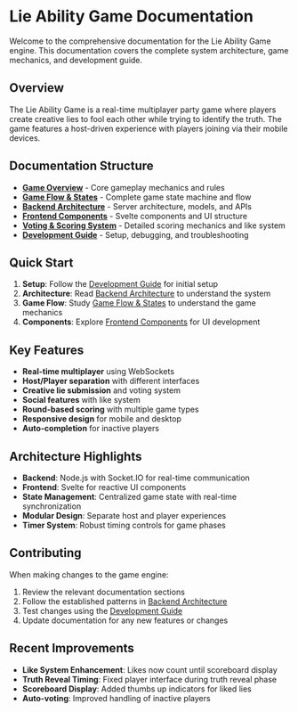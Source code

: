 # Lie Ability Game Documentation

Welcome to the comprehensive documentation for the Lie Ability Game engine. This documentation covers the complete system architecture, game mechanics, and development guide.

## Overview

The Lie Ability Game is a real-time multiplayer party game where players create creative lies to fool each other while trying to identify the truth. The game features a host-driven experience with players joining via their mobile devices.

## Documentation Structure

- **[Game Overview](./game-overview.md)** - Core gameplay mechanics and rules
- **[Game Flow & States](./game-flow.md)** - Complete game state machine and flow
- **[Backend Architecture](./backend-architecture.md)** - Server architecture, models, and APIs
- **[Frontend Components](./frontend-components.md)** - Svelte components and UI structure
- **[Voting & Scoring System](./voting-scoring.md)** - Detailed scoring mechanics and like system
- **[Development Guide](./development-guide.md)** - Setup, debugging, and troubleshooting

## Quick Start

1. **Setup**: Follow the [Development Guide](./development-guide.md) for initial setup
2. **Architecture**: Read [Backend Architecture](./backend-architecture.md) to understand the system
3. **Game Flow**: Study [Game Flow & States](./game-flow.md) to understand the game mechanics
4. **Components**: Explore [Frontend Components](./frontend-components.md) for UI development

## Key Features

- **Real-time multiplayer** using WebSockets
- **Host/Player separation** with different interfaces
- **Creative lie submission** and voting system
- **Social features** with like system
- **Round-based scoring** with multiple game types
- **Responsive design** for mobile and desktop
- **Auto-completion** for inactive players

## Architecture Highlights

- **Backend**: Node.js with Socket.IO for real-time communication
- **Frontend**: Svelte for reactive UI components
- **State Management**: Centralized game state with real-time synchronization
- **Modular Design**: Separate host and player experiences
- **Timer System**: Robust timing controls for game phases

## Contributing

When making changes to the game engine:

1. Review the relevant documentation sections
2. Follow the established patterns in [Backend Architecture](./backend-architecture.md)
3. Test changes using the [Development Guide](./development-guide.md)
4. Update documentation for any new features or changes

## Recent Improvements

- **Like System Enhancement**: Likes now count until scoreboard display
- **Truth Reveal Timing**: Fixed player interface during truth reveal phase
- **Scoreboard Display**: Added thumbs up indicators for liked lies
- **Auto-voting**: Improved handling of inactive players